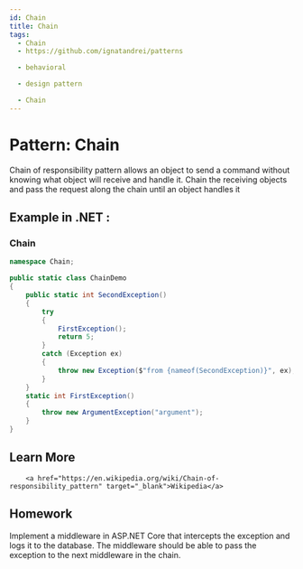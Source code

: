 ```yaml
---
id: Chain
title: Chain
tags:
  - Chain
  - https://github.com/ignatandrei/patterns

  - behavioral

  - design pattern

  - Chain
---
```


# Pattern:  Chain

Chain of responsibility pattern allows an object to send a command without knowing what object will receive and handle it. Chain the receiving objects and pass the request along the chain until an object handles it

## Example in .NET : 


###  Chain
```csharp showLineNumbers title="Chain example for Pattern Chain"
namespace Chain;

public static class ChainDemo
{
    public static int SecondException()
    {
        try
        {
            FirstException();
            return 5;
        }
        catch (Exception ex)
        {
            throw new Exception($"from {nameof(SecondException)}", ex);
        }
    }
    static int FirstException()
    {
        throw new ArgumentException("argument");
    }
}

```


## Learn More


        <a href="https://en.wikipedia.org/wiki/Chain-of-responsibility_pattern" target="_blank">Wikipedia</a>

## Homework

Implement a middleware in ASP.NET Core that intercepts the exception and logs it to the database. The middleware should be able to pass the exception to the next middleware in the chain.


